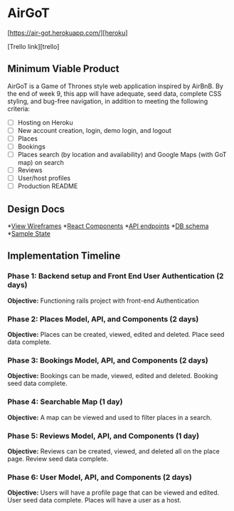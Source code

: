 # AirGoT
[https://air-got.herokuapp.com/][heroku]

[Trello link][trello]

## Minimum Viable Product

AirGoT is a Game of Thrones style web application inspired by AirBnB. By the end of week 9, this app will have adequate, seed data, complete CSS styling, and bug-free navigation, in addition to meeting the following criteria:

- [ ] Hosting on Heroku
- [ ] New account creation, login, demo login, and logout
- [ ] Places
- [ ] Bookings
- [ ] Places search (by location and availability) and Google Maps (with GoT map) on search
- [ ] Reviews
- [ ] User/host profiles
- [ ] Production README

## Design Docs
*[View Wireframes][wireframes]
*[React Components][components]
*[API endpoints][api-endpoints]
*[DB schema][schema]
*[Sample State][sample-state]

[wireframes]: docs/wireframes
[components]: docs/component-hierarchy.md
[sample-state]: docs/sample-state.md
[api-endpoints]: docs/api-endpoints.md
[schema]: docs/schema.md

## Implementation Timeline

### Phase 1: Backend setup and Front End User Authentication (2 days)
**Objective:** Functioning rails project with front-end Authentication

### Phase 2: Places Model, API, and Components (2 days)
**Objective:** Places can be created, viewed, edited and deleted. Place seed data complete.

### Phase 3: Bookings Model, API, and Components (2 days)
**Objective:** Bookings can be made, viewed, edited and deleted. Booking seed data complete.

### Phase 4: Searchable Map (1 day)
**Objective:** A map can be viewed and used to filter places in a search.

### Phase 5: Reviews Model, API, and Components (1 day)
**Objective:** Reviews can be created, viewed, and deleted all on the place page. Review seed data complete.

### Phase 6: User Model, API, and Components (2 days)
**Objective:** Users will have a profile page that can be viewed and edited. User seed data complete. Places will have a user as a host.

